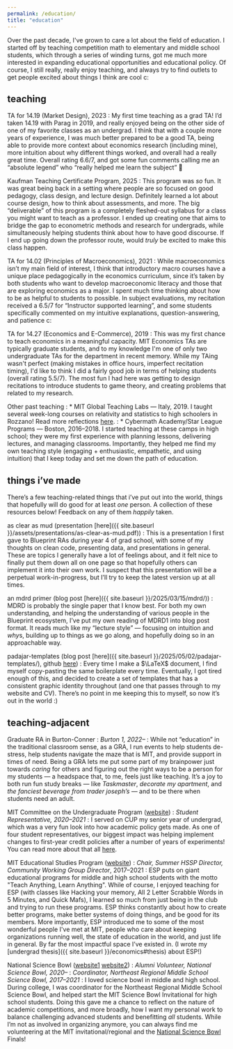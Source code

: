 ```yaml
---
permalink: /education/
title: "education"
---
```


Over the past decade, I've grown to care a lot about the field of education. I started off by teaching competition math to elementary and middle school students, which through a series of winding turns, got me much more interested in expanding educational opportunities and educational policy. Of course, I still really, really enjoy teaching, and always try to find outlets to get people excited about things I think are cool c:

## teaching

TA for 14.19 (Market Design), 2023
: My first time teaching as a grad TA! I’d taken 14.19 with Parag in 2019, and really enjoyed being on the other side of one of my favorite classes as an undergrad. I think that with a couple more years of experience, I was much better prepared to be a good TA, being able to provide more context about economics research (including mine), more intuition about why different things worked, and overall had a really great time. Overall rating 6.6/7, and got some fun comments calling me an “absolute legend” who “really helped me learn the subject” 🧡

Kaufman Teaching Certificate Program, 2025
: This program was *so* fun. It was great being back in a setting where people are so focused on good pedagogy, class design, and lecture design. Definitely learned a lot about course design, how to think about assessments, and more. The big “deliverable” of this program is a completely fleshed-out syllabus for a class you might want to teach as a professor. I ended up creating one that aims to bridge the gap to econometric methods and research for undergrads, while simultaneously helping students think about how to have good discourse. If I end up going down the professor route, would *truly* be excited to make this class happen.

TA for 14.02 (Principles of Macroeconomics), 2021
: While macroeconomics isn’t my main field of interest, I think that introductory macro courses have a unique place pedagogically in the economics curriculum, since it’s taken by both students who want to develop macroeconomic literacy and those that are exploring economics as a major. I spent much time thinking about how to be as helpful to students to possible. In subject evaluations, my recitation received a 6.5/7 for “Instructor supported learning”, and some students specifically commented on my intuitive explanations, question-answering, and patience c:

TA for 14.27 (Economics and E-Commerce), 2019
: This was my first chance to teach economics in a meaningful capacity. MIT Economics TAs are typically graduate students, and to my knowledge I'm one of only two undergraduate TAs for the department in recent memory. While my TAing wasn't perfect (making mistakes in office hours, imperfect recitation timing), I'd like to think I did a fairly good job in terms of helping students (overall rating 5.5/7). The most fun I had here was getting to design recitations to introduce students to game theory, and creating problems that related to my research.

Other past teaching
: * MIT Global Teaching Labs — Italy, 2019. I taught several week-long courses on relativity and statistics to high schoolers in Rozzano! Read more reflections [here](https://espgtl.home.blog/author/paoloadajar/).
: * Cybermath Academy/Star League Programs — Boston, 2016–2018. I started teaching at these camps in high school; they were my first experience with planning lessons, delivering lectures, and managing classrooms. Importantly, they helped me find my own teaching style (engaging + enthusiastic, empathetic, and using intuition) that I keep today and set me down the path of education.

## things i’ve made

There’s a few teaching-related things that i’ve put out into the world, things that hopefully will do good for at least _one_ person. A collection of these resources below! Feedback on any of them *happily* taken.

as clear as mud (presentation [here]({{ site.baseurl }}/assets/presentations/as-clear-as-mud.pdf))
: This is a presentation I first gave to Blueprint RAs during year 4 of grad school, with some of my thoughts on clean code, presenting data, and presentations in general. These are topics I generally have a lot of feelings about, and it felt nice to finally put them down all on one page so that hopefully others can implement it into their own work. I suspect that this presentation will be a perpetual work-in-progress, but I’ll try to keep the latest version up at all times.

an mdrd primer (blog post [here]({{ site.baseurl }}/2025/03/15/mdrd/)) 
: MDRD is probably the single paper that I know best. For both my own understanding, and helping the understanding of various people in the Blueprint ecosystem, I’ve put my own reading of MDRD1 into blog post format. It reads much like my “lecture style” — focusing on intuition and *why*s, building up to things as we go along, and hopefully doing so in an approachable way. 

padajar-templates (blog post [here]({{ site.baseurl }}/2025/05/02/padajar-templates/), github [here](https://github.com/padajar/padajar-templates/tree/main))
: Every time I make a $\LaTeX$ document, I find myself copy-pasting the same boilerplate every time. Eventually, I got tired enough of this, and decided to create a set of templates that has a consistent graphic identity throughout (and one that passes through to my website and CV). There’s no point in me keeping this to myself, so now it’s out in the world :)

## teaching-adjacent

Graduate RA in Burton-Conner
: *Burton 1, 2022–*
: While not “education” in the traditional classroom sense, as a GRA, I run events to help students de-stress, help students navigate the maze that is MIT, and provide support in times of need. Being a GRA lets me put some part of my brainpower just towards *caring* for others and figuring out the right ways to be a person for my students — a headspace that, to me, feels just like teaching. It’s a joy to both run fun study breaks — like *Taskmaster*, *decorate my apartment*, and *the fanciest beverage from trader joseph’s* — and to be there when students need an adult.

MIT Committee on the Undergraduate Program ([website](https://registrar.mit.edu/faculty-curriculum-support/faculty-curriculum-committees/committee-undergraduate-program)) 
: *Student Representative, 2020–2021*
: I served on CUP my senior year of undergrad, which was a very fun look into how academic policy gets made. As one of four student representatives, our biggest impact was helping implement changes to first-year credit policies after a number of years of experiments! You can read more about that all [here](https://mitadmissions.org/blogs/entry/how-to-change-policies-at-mit-joint-post-with-rona-w/).

MIT Educational Studies Program ([website](https://esp.mit.edu/)) <a name="esp"></a>
: *Chair, Summer HSSP Director, Community Working Group Director*, 2017–2021
: ESP puts on giant educational programs for middle and high school students with the motto "Teach Anything, Learn Anything". While of course, I enjoyed teaching for ESP (with classes like Hacking your memory, All 2 Letter Scrabble Words in 5 Minutes, and Quick Mafs), I learned so much from just being in the club and trying to run these programs. ESP thinks constantly about how to create better programs, make better systems of doing things, and be good for its members. More importantly, ESP introduced me to some of the most wonderful people I've met at MIT, people who care about keeping organizations running well, the state of education in the world, and just life in general. By far the most impactful space I’ve existed in. (I wrote my [undergrad thesis]({{ site.baseurl }}/economics#thesis) about ESP!)

National Science Bowl ([website1](https://science.osti.gov/wdts/nsb) [website2](https://www.mitsciencebowl.com/))
: *Alumni Volunteer, National Science Bowl, 2020–*
: *Coordinator, Northeast Regional Middle School Science Bowl, 2017–2021*
: I loved science bowl in middle and high school. During college, I was coordinator for the Northeast Regional Middle School Science Bowl, and helped start the MIT Science Bowl Invitational for high school students. Doing this gave me a chance to reflect on the nature of academic competitions, and more broadly, how I want my personal work to balance challenging advanced students and benefitting *all* students. While I’m not as involved in organizing anymore, you can always find me volunteering at the MIT invitational/regional and the [National Science Bowl](https://science.osti.gov/wdts/nsb) Finals!

<!-- 
Serious classes taught at ESP Programs <a name="esp-classes"></a>
: Quick Mafs
: Hacking your memory
: We Are What We Speak: How We Make Language and Language Makes Us
: Who Gets What and Why
: Redesigning Education
: Advanced Math for Middle School Students
: Learning about Teaching

Not-so-serious classes taught at ESP Programs
: Appreciation for any juice that is not Ruby Red
: Science Bowl
: All 2 Letter Scrabble Words in 5 Minutes
: The Music of Neil Cicierega -->